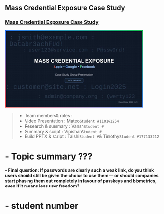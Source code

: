 ## Mass Credential Exposure Case Study

### [Mass Credential Exposure Case Study](https://youtu.be/O1_JQNPSpIo) 
<img width=450 src="presentation_requirements/image.jpg"/>

> - Team members& roles :
>  - Video Presentation   : Mateo`Student #110161254`
>  - Research & summary   : Vansh`Student #`
>  - Summary & script     : Vipishan`Student #`
>  - Build PPTX & script  : Taishi`Student #`& Timothy`Student #177133212`

#  - Topic summary             ???
####  - Final question:            If passwords are clearly such a weak link, do you think users should still be given the choice to use them — or should companies start phasing them out completely in favour of passkeys and biometrics, even if it means less user freedom?
# -  student number
